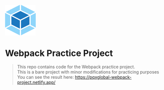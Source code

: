 <a href="https://webpack.js.org/" title="Webpack"><img src="./resources/icons/webpack.png" alt="Webpack logo" width="100px" height="100px"></a> 
# Webpack Practice Project
> This repo contains code for the Webpack practice project.</br>
> This is a bare project with minor modifications for practicing purposes</br>
> You can see the result here: https://pqxglobal-webpack-project.netlify.app/
